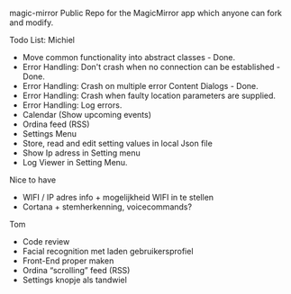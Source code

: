  magic-mirror
Public Repo for the MagicMirror app which anyone can fork and modify.

Todo List:
Michiel
* Move common functionality into abstract classes - Done.
* Error Handling: Don't crash when no connection can be established - Done.
* Error Handling: Crash on multiple error Content Dialogs - Done.
* Error Handling: Crash when faulty location parameters are supplied.
* Error Handling: Log errors.
* Calendar (Show upcoming events)
* Ordina feed (RSS)
* Settings Menu
* Store, read and edit setting values in local Json file
* Show Ip adress in Setting menu
* Log Viewer in Setting Menu.

Nice to have
* WIFI / IP adres info + mogelijkheid WIFI in te stellen
* Cortana + stemherkenning, voicecommands?

Tom
* Code review
* Facial recognition met laden gebruikersprofiel
* Front-End proper maken
* Ordina “scrolling” feed (RSS)
* Settings knopje als tandwiel
